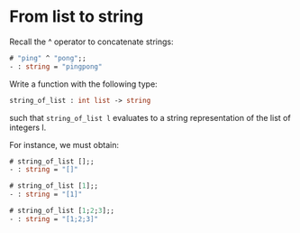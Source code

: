 # From list to string

Recall the ^ operator to concatenate strings:
```ocaml
# "ping" ^ "pong";;
- : string = "pingpong"
```

Write a function with the following type:
```ocaml
string_of_list : int list -> string
```
such that `string_of_list l` evaluates to a string representation of
the list of integers l.

For instance, we must obtain:
```ocaml
# string_of_list [];;
- : string = "[]"

# string_of_list [1];;
- : string = "[1]"

# string_of_list [1;2;3];;
- : string = "[1;2;3]"
```